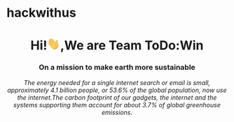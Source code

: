 # hackwithus
<p align="center">
<h1 align="center">Hi!<img src="https://raw.githubusercontent.com/ABSphreak/ABSphreak/master/gifs/Hi.gif" width="30px">,We are Team ToDo:Win</h1>
<h3 align="center">On a mission to make earth more sustainable</h3>
</p>
<p align="center">
  <em>
  The energy needed for a single internet search or email is small, approximately 4.1 billion people, or 53.6% of the global population, now use the internet.The carbon footprint of our gadgets, the internet and the systems supporting them account for about 3.7% of global greenhouse emissions.
  </em> 

